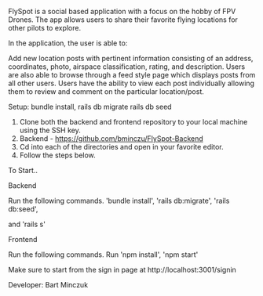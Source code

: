 FlySpot is a social based application with a focus on the hobby of FPV Drones. The app allows users to share their favorite flying locations for other pilots to explore.

In the application, the user is able to:

Add new location posts with pertinent information consisting of an address, coordinates, photo, airspace classification, rating, and description.
Users are also able to browse through a feed style page which displays posts from all other users. Users have the ability to view each post individually allowing them to review and comment on the particular location/post.


Setup: bundle install, rails db migrate rails db seed
1. Clone both the backend and frontend repository to your local machine using the SSH key. 
2. Backend - https://github.com/bminczu/FlySpot-Backend
3. Cd into each of the directories and open in your favorite editor.
4. Follow the steps below.

To Start..

Backend 

Run the following commands.
'bundle install',
'rails db:migrate',
'rails db:seed',

and 'rails s'

Frontend

Run the following commands.
Run 'npm install', 'npm start'

Make sure to start from the sign in page at http://localhost:3001/signin


Developer: Bart Minczuk
